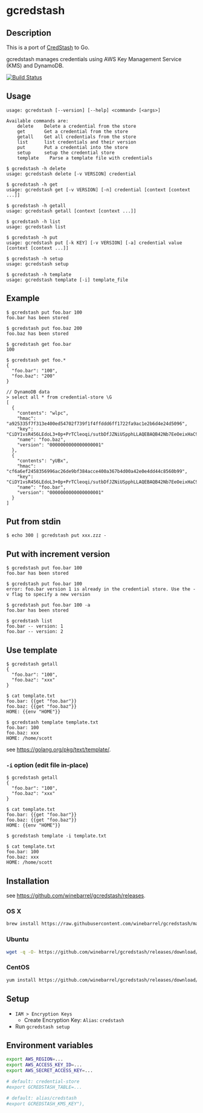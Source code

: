 # gcredstash

## Description

This is a port of [CredStash](https://github.com/fugue/credstash) to Go.

gcredstash manages credentials using AWS Key Management Service (KMS) and DynamoDB.

[![Build Status](https://travis-ci.org/winebarrel/gcredstash.svg?branch=master)](https://travis-ci.org/winebarrel/gcredstash)

## Usage

```
usage: gcredstash [--version] [--help] <command> [<args>]

Available commands are:
    delete    Delete a credential from the store
    get       Get a credential from the store
    getall    Get all credentials from the store
    list      list credentials and their version
    put       Put a credential into the store
    setup     setup the credential store
    template    Parse a template file with credentials
```

```
$ gcredstash -h delete
usage: gcredstash delete [-v VERSION] credential

$ gcredstash -h get
usage: gcredstash get [-v VERSION] [-n] credential [context [context ...]]

$ gcredstash -h getall
usage: gcredstash getall [context [context ...]]

$ gcredstash -h list
usage: gcredstash list

$ gcredstash -h put
usage: gcredstash put [-k KEY] [-v VERSION] [-a] credential value [context [context ...]]

$ gcredstash -h setup
usage: gcredstash setup

$ gcredstash -h template
usage: gcredstash template [-i] template_file
```

## Example

```
$ gcredstash put foo.bar 100
foo.bar has been stored

$ gcredstash put foo.baz 200
foo.baz has been stored

$ gcredstash get foo.bar
100

$ gcredstash get foo.*
{
  "foo.bar": "100",
  "foo.baz": "200"
}
```

```
// DynamoDB data
> select all * from credential-store \G
[
  {
    "contents": "wlpc",
    "hmac": "a925335f7f313e400ed54702f739f1f4ffddd6ff1722fa9ac1e2b6d4e24d5096",
    "key": "CiDY1vsR456LEdoL3+0p+PrTCleoqi/sutbDfJZNiUSpphLLAQEBAQB42Nb7EeOeixHaC9/tKfj60wpXqKov7LrWw3yWTYlEqaYAAACiMIGfBgkqhkiG9w0BBwaggZEwgY4CAQAwgYgGCSqGSIb3DQEHATAeBglghkgBZQMEAS4wEQQMWB1+YqVMNVT+V5dGAgEQgFtj6aGqRmg+wJwDGPk1kRduGoX6rtyUhm116wSmkQA2SXdPzAr2NcY02/joiiqzu534QQSwpOF+oKIkfLXaaNZCCWQkki94EE+EpkiVeFxcoqAdIaHf7FzwKz1A",
    "name": "foo.baz",
    "version": "0000000000000000001"
  },
  {
    "contents": "yUBx",
    "hmac": "cf6a6ef2458356996ac26de9bf384acce400a367b4d00a42e0e4dd44c8560b99",
    "key": "CiDY1vsR456LEdoL3+0p+PrTCleoqi/sutbDfJZNiUSpphLLAQEBAQB42Nb7EeOeixHaC9/tKfj60wpXqKov7LrWw3yWTYlEqaYAAACiMIGfBgkqhkiG9w0BBwaggZEwgY4CAQAwgYgGCSqGSIb3DQEHATAeBglghkgBZQMEAS4wEQQMccvp6R6qUho35bCEAgEQgFumGPEIHX7B2KgU6S2vaoEOJKX84pGKe0ydMh1r+rMWEZGd5si61FZ76YlgM0X6rnO5qlLK6SGUHhA0whzi7R7Zpbc9euBXYWFYQeMRU9jpDh7H/bhP2fa7BtNV",
    "name": "foo.bar",
    "version": "0000000000000000001"
  }
]
```

## Put from stdin

```
$ echo 300 | gcredstash put xxx.zzz -
```

## Put with increment version

```
$ gcredstash put foo.bar 100
foo.bar has been stored

$ gcredstash put foo.bar 100
error: foo.bar version 1 is already in the credential store. Use the -v flag to specify a new version

$ gcredstash put foo.bar 100 -a
foo.bar has been stored

$ gcredstash list
foo.bar -- version: 1
foo.bar -- version: 2
```

## Use template

```
$ gcredstash getall
{
  "foo.bar": "100",
  "foo.baz": "xxx"
}

$ cat template.txt
foo.bar: {{get "foo.bar"}}
foo.baz: {{get "foo.baz"}}
HOME: {{env "HOME"}}

$ gcredstash template template.txt
foo.bar: 100
foo.baz: xxx
HOME: /home/scott
```

see https://golang.org/pkg/text/template/.

### `-i` option (edit file in-place)

```
$ gcredstash getall
{
  "foo.bar": "100",
  "foo.baz": "xxx"
}

$ cat template.txt
foo.bar: {{get "foo.bar"}}
foo.baz: {{get "foo.baz"}}
HOME: {{env "HOME"}}

$ gcredstash template -i template.txt

$ cat template.txt
foo.bar: 100
foo.baz: xxx
HOME: /home/scott
```

## Installation

see https://github.com/winebarrel/gcredstash/releases.

### OS X

```sh
brew install https://raw.githubusercontent.com/winebarrel/gcredstash/master/homebrew/gcredstash.rb
```

### Ubuntu

```sh
wget -q -O- https://github.com/winebarrel/gcredstash/releases/download/vN.N.N/gcredstash_N.N.N_amd64.deb | dpkg -i -
```

### CentOS

```sh
yum install https://github.com/winebarrel/gcredstash/releases/download/vN.N.N/gcredstash-N.N.N-x.el6.x86_64.rpm
```

## Setup

* `IAM > Encryption Keys`
  * Create Encryption Key: `Alias`: `credstash`
* Run `gcredstash setup`

## Environment variables

```sh
export AWS_REGION=...
export AWS_ACCESS_KEY_ID=...
export AWS_SECRET_ACCESS_KEY=...

# default: credential-store
#export GCREDSTASH_TABLE=...

# default: alias/credstash
#export GCREDSTASH_KMS_KEY"),
```
